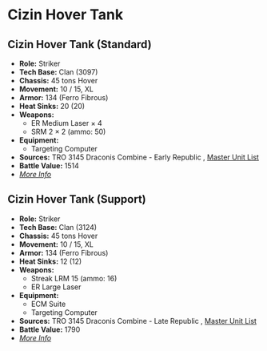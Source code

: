 # Cizin Hover Tank 

## Cizin Hover Tank (Standard) 

- **Role:** Striker 
- **Tech Base:** Clan (3097) 
- **Chassis:** 45 tons Hover 
- **Movement:** 10 / 15, XL 
- **Armor:** 134 (Ferro Fibrous) 
- **Heat Sinks:** 20 (20) 
- **Weapons:** 
  - ER Medium Laser × 4 
  - SRM 2 × 2 (ammo: 50) 
- **Equipment:** 
  - Targeting Computer 
- **Sources:** TRO 3145 Draconis Combine - Early Republic , [Master Unit List](http://masterunitlist.info/Unit/Details/6380/cizin-hover-tank-standard) 
- **Battle Value:** 1514 
- [*More Info*](cizin_hover_tank/cizin_hover_tank_standard.md) 

## Cizin Hover Tank (Support) 

- **Role:** Striker 
- **Tech Base:** Clan (3124) 
- **Chassis:** 45 tons Hover 
- **Movement:** 10 / 15, XL 
- **Armor:** 134 (Ferro Fibrous) 
- **Heat Sinks:** 12 (12) 
- **Weapons:** 
  - Streak LRM 15 (ammo: 16) 
  - ER Large Laser 
- **Equipment:** 
  - ECM Suite 
  - Targeting Computer 
- **Sources:** TRO 3145 Draconis Combine - Late Republic , [Master Unit List](http://masterunitlist.info/Unit/Details/6381/cizin-hover-tank-support) 
- **Battle Value:** 1790 
- [*More Info*](cizin_hover_tank/cizin_hover_tank_support.md) 

